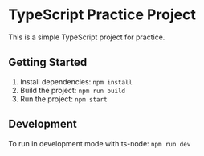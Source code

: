 # TypeScript Practice Project

This is a simple TypeScript project for practice.

## Getting Started

1. Install dependencies: `npm install`
2. Build the project: `npm run build`
3. Run the project: `npm start`

## Development

To run in development mode with ts-node: `npm run dev`
